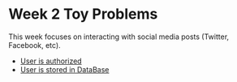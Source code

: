 # Week 2 Toy Problems

This week focuses on interacting with social media posts (Twitter, Facebook, etc).

* [User is authorized](https://repl.it/@shea_close/Week-3-Day-1)
* [User is stored in DataBase](https://repl.it/@shea_close/Week-3-Day-2)
